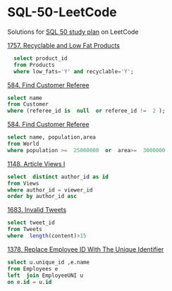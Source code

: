 
# SQL-50-LeetCode
Solutions for [SQL 50 study plan](https://leetcode.com/studyplan/top-sql-50/) on LeetCode

[1757. Recyclable and Low Fat Products](https://leetcode.com/problems/recyclable-and-low-fat-products/)
```sql
  select product_id 
  from Products 
  where low_fats='Y' and recyclable='Y'; 
  ```
  [584. Find Customer Referee](https://leetcode.com/problems/find-customer-referee/)
  ```sql
  select name
  from Customer
  where (referee_id is  null  or referee_id !=  2 );
  ```
  [584. Find Customer Referee](https://leetcode.com/problems/find-customer-referee/)
  ```sql
  select name, population,area
  from World
where population >=  25000000  or  area>=  3000000
  ```
  [1148. Article Views I](https://leetcode.com/problems/article-views-i/)
  ```sql
  select  distinct author_id as id
  from Views
where author_id = viewer_id
order by author_id asc
```

[1683. Invalid Tweets](https://leetcode.com/problems/invalid-tweets/)
```sql
select tweet_id
from Tweets
where  length(content)>15
```
[1378. Replace Employee ID With The Unique Identifier](https://leetcode.com/problems/replace-employee-id-with-the-unique-identifier/)
```sql
select u.unique_id ,e.name
from Employees e
left  join EmployeeUNI u
on e.id = u.id
```
